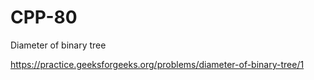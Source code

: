 # CPP-80
Diameter of binary tree












https://practice.geeksforgeeks.org/problems/diameter-of-binary-tree/1
